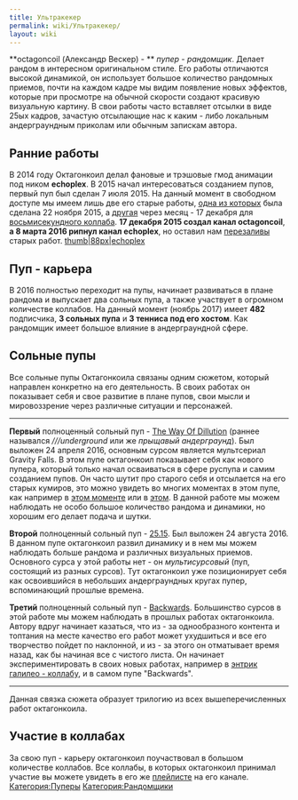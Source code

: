 ```yaml
---
title: Ультракекер
permalink: wiki/Ультракекер/
layout: wiki
---
```


**octagoncoil (Александр Вескер) - ** *пупер -* *рандомщик*. Делает
рандом в интересном оригинальном стиле. Его работы отличаются высокой
динамикой, он использует большое количество рандомных приемов, почти на
каждом кадре мы видим появление новых эффектов, которые при просмотре на
обычной скорости создают красивую визуальную картину. В свои работы
часто вставляет отсылки в виде 25ых кадров, зачастую отсылающие нас к
каким - либо локальным андерграундным приколам или обычным запискам
автора.

## **Ранние работы**

В 2014 году Октагонкоил делал фановые и трэшовые гмод анимации под ником
**echoplex**. В 2015 начал интересоваться созданием пупов, первый пуп
был сделан 7 июля 2015. На данный момент в свободном доступе мы имеем
лишь две его старые работы, [одна из
которых](https://www.youtube.com/watch?v=aB45CIOR9oY) была сделана 22
ноября 2015, а [другая](https://www.youtube.com/watch?v=yOidnOVc4Qg)
через месяц - 17 декабря для [восьмисекундного
коллаба](https://www.youtube.com/watch?v=66Jl1Rw4-oc). **17 декабря 2015
создал канал octagoncoil**, **а 8 марта 2016 рипнул канал echoplex**, но
оставил нам
[перезаливы](https://www.youtube.com/channel/UC2WzHzkSWwCO0mA1nLEbFhg)
старых работ. [thumb\|88px\|echoplex](Файл:Echoplex.jpg "wikilink")

## **Пуп - карьера**

В 2016 полностью переходит на пупы, начинает развиваться в плане рандома
и выпускает два сольных пупа, а также участвует в огромном количестве
коллабов. На данный момент (ноябрь 2017) имеет **482** подписчика, **3
сольных пупа** и **3 тенниса под его хостом**. Как рандомщик имеет
большое влияние в андерграундной сфере.

## **Сольные пупы**

Все сольные пупы Октагонкоила связаны одним сюжетом, который направлен
конкретно на его деятельность. В своих работах он показывает себя и свое
развитие в плане пупов, свои мысли и мировоззрение через различные
ситуации и персонажей.

------------------------------------------------------------------------

**Первый** полноценный сольный пуп - [The Way Of
Dillution](https://www.youtube.com/watch?v=gdEbnJGzgHY) (раннее
назывался *///underground* или же *прыщавый андерграунд*). Был выложен
24 апреля 2016, основным сурсом является мультсериал Gravity Falls. В
этом пупе октагонкоил показывает себя как нового пупера, который только
начал осваиваться в сфере руспупа и самим созданием пупов. Он часто
шутит про старого себя и отсылается на его старых кумиров, это можно
увидеть во многих моментах в этом пупе, как например в [этом
моменте](https://youtu.be/gdEbnJGzgHY?t=1m17s) или в
[этом](https://youtu.be/gdEbnJGzgHY?t=2m31s). В данной работе мы можем
наблюдать не особо большое количество рандома и динамики, но хорошим его
делает подача и шутки.

**Второй** полноценный сольный пуп -
[25.15](https://www.youtube.com/watch?v=QgiiWUkPwY8). Был выложен 24
августа 2016. В данном пупе октагонкоил развил динамику и в нем мы можем
наблюдать больше рандома и различных визуальных приемов. Основного сурса
у этой работы нет - он *мультисурсовый* (пуп, состоящий из разных
сурсов). Тут октагонкоил уже позиционирует себя как освоившийся в
небольших андерграундных кругах пупер, вспоминающий прошлые времена.

**Третий** полноценный сольный пуп -
[Backwards](https://www.youtube.com/watch?v=ybpzcsbYdiU). Большинство
сурсов в этой работе мы можем наблюдать в прошлых работах октагонкоила.
Автору вдруг начинает казаться, что из - за однообразного контента и
топтания на месте качество его работ может ухудшиться и все его
творчество пойдет по наклонной, и из - за этого он отматывает время
назад, как бы начиная все с чистого листа. Он начинает
экспериментировать в своих новых работах, например в
[энтри](https://www.youtube.com/watch?v=C7oHe_LugWk)[к галилео -
коллабу](https://www.youtube.com/watch?v=aCYccCxqVMU), и в самом пупе
"Backwards".

------------------------------------------------------------------------

Данная связка сюжета образует трилогию из всех вышеперечисленных работ
октагонкоила.

## **Участие в коллабах**

За свою пуп - карьеру октагонкоил поучаствовал в большом количестве
коллабов. Все коллабы, в которых октагонкоил принимал участие вы можете
увидеть в его же
[плейлисте](https://www.youtube.com/playlist?list=PLkoIpsRvKHkrw3yQRlq856r9lbuhir0wU)
на его канале. [Категория:Пуперы](Категория:Пуперы "wikilink")
[Категория:Рандомщики](Категория:Рандомщики "wikilink")
